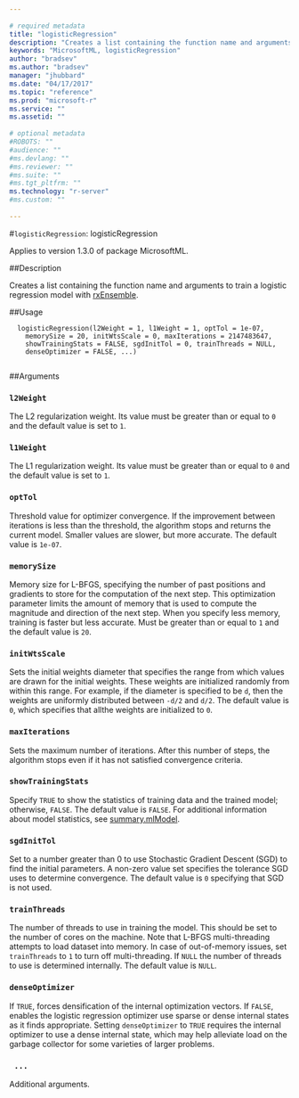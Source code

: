 ```yaml
--- 
 
# required metadata 
title: "logisticRegression" 
description: "Creates a list containing the function name and arguments to train a  logistic regression model with rxEnsemble." 
keywords: "MicrosoftML, logisticRegression" 
author: "bradsev"
ms.author: "bradsev" 
manager: "jhubbard" 
ms.date: "04/17/2017" 
ms.topic: "reference" 
ms.prod: "microsoft-r" 
ms.service: "" 
ms.assetid: "" 
 
# optional metadata 
#ROBOTS: "" 
#audience: "" 
#ms.devlang: "" 
#ms.reviewer: "" 
#ms.suite: "" 
#ms.tgt_pltfrm: "" 
ms.technology: "r-server" 
#ms.custom: "" 
 
--- 
```

 
 
 
 
 #`logisticRegression`: logisticRegression

 Applies to version 1.3.0 of package MicrosoftML.
 
 ##Description
 
Creates a list containing the function name and arguments to train a logistic regression model with [rxEnsemble](rxensemble.md).
 
 
 ##Usage

```   
  logisticRegression(l2Weight = 1, l1Weight = 1, optTol = 1e-07,
    memorySize = 20, initWtsScale = 0, maxIterations = 2147483647,
    showTrainingStats = FALSE, sgdInitTol = 0, trainThreads = NULL,
    denseOptimizer = FALSE, ...)
 
```
 
 ##Arguments

   
  
 ### `l2Weight`
 The L2 regularization weight. Its value must be greater than  or equal to `0` and the default value is set to `1`. 
  
  
  
 ### `l1Weight`
 The L1 regularization weight. Its value must be greater than  or equal to `0` and the default value is set to `1`. 
  
  
  
 ### `optTol`
 Threshold value for optimizer convergence. If the improvement between iterations is less than the threshold, the algorithm stops and returns the current model. Smaller values are slower, but more accurate. The default value is `1e-07`. 
  
  
  
 ### `memorySize`
 Memory size for L-BFGS, specifying the number of past positions and gradients to store for the computation of the next step. This optimization parameter limits the amount of memory that is used to compute the magnitude and direction of the next step. When you specify less memory,  training is faster but less accurate. Must be greater than or equal to  `1` and the default value is `20`. 
  
  
  
 ### `initWtsScale`
 Sets the initial weights diameter that specifies  the range from which values are drawn for the initial weights. These   weights are initialized randomly from within this range. For  example, if the diameter is specified to be `d`, then the weights  are uniformly distributed between `-d/2` and `d/2`. The default value is `0`, which specifies that allthe  weights are  initialized to `0`. 
  
  
  
 ### `maxIterations`
 Sets the maximum number of iterations. After this number  of steps, the algorithm stops even if it has not satisfied convergence criteria. 
  
  
  
 ### `showTrainingStats`
 Specify `TRUE` to show the statistics of  training data and the trained model; otherwise, `FALSE`. The  default value is `FALSE`. For additional information about model  statistics, see [summary.mlModel](mlmodel.md). 
  
  
  
 ### `sgdInitTol`
 Set to a number greater than 0 to use Stochastic Gradient Descent (SGD) to find the initial parameters. A non-zero value  set specifies the tolerance SGD uses to determine convergence. The default value is `0` specifying that SGD is not used. 
  
  
  
 ### `trainThreads`
 The number of threads to use in training the model.  This should be set to the number of cores on the machine. Note that  L-BFGS multi-threading attempts to load dataset into memory. In case of out-of-memory issues, set `trainThreads` to `1` to turn off multi-threading. If `NULL` the number of threads to use is determined internally. The default value is `NULL`. 
  
  
  
 ### `denseOptimizer`
 If `TRUE`, forces densification of the internal optimization vectors. If `FALSE`, enables the logistic regression  optimizer use sparse or dense internal states as it finds appropriate.   Setting `denseOptimizer` to `TRUE` requires the internal  optimizer to use a dense internal state, which may help alleviate load  on the garbage collector for some varieties of larger problems. 
  
  
  
 ### ` ...`
 Additional arguments. 
  
 
 
